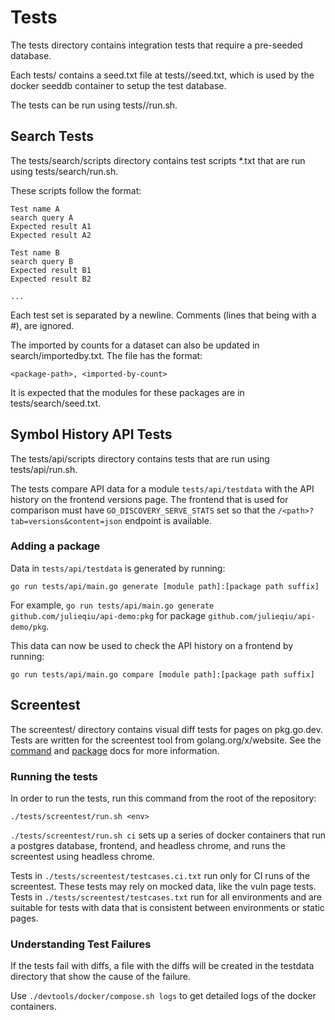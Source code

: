 # Tests

The tests directory contains integration tests that require a pre-seeded
database.

Each tests/<group> contains a seed.txt file at tests/<group>/seed.txt, which is
used by the docker seeddb container to setup the test database.

The tests can be run using tests/<group>/run.sh.

## Search Tests

The tests/search/scripts directory contains test scripts \*.txt that are run
using tests/search/run.sh.

These scripts follow the format:

```
Test name A
search query A
Expected result A1
Expected result A2

Test name B
search query B
Expected result B1
Expected result B2

...
```

Each test set is separated by a newline. Comments (lines that being with a #),
are ignored.

The imported by counts for a dataset can also be updated in
search/importedby.txt. The file has the format:

```
<package-path>, <imported-by-count>
```

It is expected that the modules for these packages are in
tests/search/seed.txt.

## Symbol History API Tests

The tests/api/scripts directory contains tests that are run
using tests/api/run.sh.

The tests compare API data for a module `tests/api/testdata` with the API
history on the frontend versions page. The frontend that is used for comparison
must have `GO_DISCOVERY_SERVE_STATS` set so that the
`/<path>?tab=versions&content=json` endpoint is available.

### Adding a package

Data in `tests/api/testdata` is generated by running:

```
go run tests/api/main.go generate [module path]:[package path suffix]
```

For example, `go run tests/api/main.go generate github.com/julieqiu/api-demo:pkg` for package
`github.com/julieqiu/api-demo/pkg`.

This data can now be used to check the API history on a frontend by running:

```
go run tests/api/main.go compare [module path]:[package path suffix]
```

## Screentest

The screentest/ directory contains visual diff tests for pages on pkg.go.dev.
Tests are written for the screentest tool from golang.org/x/website.
See the [command](https://pkg.go.dev/golang.org/x/website/cmd/screentest) and
[package](https://pkg.go.dev/golang.org/x/website/internal/screentest) docs for
more information.

### Running the tests

In order to run the tests, run this command from the root of the repository:

```
./tests/screentest/run.sh <env>
```

`./tests/screentest/run.sh ci` sets up a series of docker containers that run a
postgres database, frontend, and headless chrome, and runs the screentest using
headless chrome.

Tests in `./tests/screentest/testcases.ci.txt` run only for CI runs of the
screentest. These tests may rely on mocked data, like the vuln page tests.
Tests in `./tests/screentest/testcases.txt` run for all environments and
are suitable for tests with data that is consistent between environments or
static pages.

### Understanding Test Failures

If the tests fail with diffs, a file with the diffs will be created in the
testdata directory that show the cause of the failure.

Use `./devtools/docker/compose.sh logs` to get detailed logs of the docker containers.
